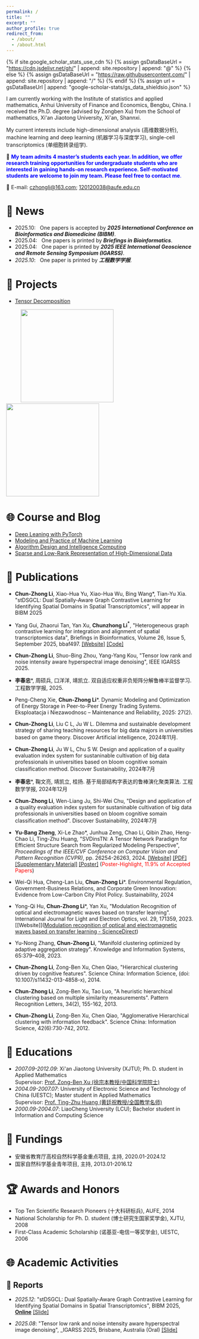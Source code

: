 ```yaml
---
permalink: /
title: ""
excerpt: ""
author_profile: true
redirect_from: 
  - /about/
  - /about.html
---
```


{% if site.google_scholar_stats_use_cdn %}
{% assign gsDataBaseUrl = "https://cdn.jsdelivr.net/gh/" | append: site.repository | append: "@" %}
{% else %}
{% assign gsDataBaseUrl = "https://raw.githubusercontent.com/" | append: site.repository | append: "/" %}
{% endif %}
{% assign url = gsDataBaseUrl | append: "google-scholar-stats/gs_data_shieldsio.json" %}

<span class='anchor' id='about-me'></span>

I am currently working with the Institute of statistics and applied mathematics, Anhui University of Finance and Economics, Bengbu, China. I received the Ph.D. degree (advised by Zongben Xu) from the School of mathematics, Xi'an Jiaotong University, Xi'an, Shannxi. 

My current interests include high-dimensional analysis (高维数据分析), machine learning and deep learning (机器学习与深度学习), single-cell transcriptomics (单细胞转录组学). 

📢 <span style="color:blue">**My team admits 4  master’s students each year. In addition, we offer research training opportunities for undergraduate students who are interested in gaining hands-on research experience. Self-motivated students are welcome to join my team. Please feel free to contact me**.</span>

📧 E-mail: czhongli@163.com; 120120038@aufe.edu.cn 

# 🔔 News

- 2025.10: &nbsp; One papers is accepted by _**2025 International Conference on Bioinformatics and Biomedicine (BIBM)**_. 
- 2025.04: &nbsp; One papers is printed by _**Briefings in Bioinformatics**_. 
- 2025.04: &nbsp; One paper is printed by _**2025 IEEE International Geoscience and Remote Sensing Symposium (IGARSS)**_. 
- *2025.10*: &nbsp; One paper is printed by _**工程数学学报**_. 

# 🧰 Projects

-  [Tensor Decomposition](https://github.com/zhaoxile/reproducible-tensor-completion-state-of-the-art)

&nbsp;&nbsp;&nbsp;&nbsp;&nbsp;&nbsp;&nbsp;&nbsp;&nbsp;&nbsp;<a href="https://github.com/YuBangZheng/TenNet_ToolBox"><img src="https://yubangzheng.github.io/images/tennettoolbox.png" width="250"></a>
&nbsp;&nbsp;&nbsp;&nbsp;&nbsp;&nbsp;&nbsp;&nbsp;&nbsp;&nbsp;&nbsp;&nbsp;<a href="https://github.com/YuBangZheng/TSVD_ToolBox"><img src="https://yubangzheng.github.io/images/tnntoolbox.png" width="250"></a>



# 🌐 Course and Blog

- [Deep Leaning with PyTorch](https://blog.csdn.net/weixin_40234309/category_12167779.html)
- [Modeling and Practice of Machine Learning](https://blog.csdn.net/weixin_40234309/category_12088843.html)
- [Algorithm Design and Intelligence Computing](https://blog.csdn.net/weixin_40234309/category_12220879.html)
- [Sparse and Low-Rank Representation of High-Dimensional Data](https://blog.csdn.net/weixin_40234309/category_12116221.html)



# 📄 Publications

- **Chun-Zhong Li**, Xiao-Hua Yu, Xiao-Hua Wu, Bing Wang*, Tian-Yu Xia. "stDSGCL: Dual Spatially-Aware Graph Contrastive Learning for Identifying Spatial Domains in Spatial Transcriptomics",  will appear in BIBM 2025 
- Yang Gui, Zhaorui Tan, Yan Xu, **Chunzhong Li$^*$**, \"Heterogeneous graph contrastive learning for integration and alignment of spatial transcriptomics data", Briefings in Bioinformatics, Volume 26, Issue 5, September 2025, bbaf497. [[Website]](https://academic.oup.com/bib/article/26/5/bbaf497/8280091?login=false&utm_source=advanceaccess&utm_campaign=bib&utm_medium=email) [[Code]]( https://github.com/Lab-Xu/GRASS/)
- **Chun-Zhong Li**, Shuo-Bing Zhou, Yang-Yang Kou, "Tensor low rank and noise intensity aware hyperspectral image denoising", IEEE IGARSS 2025.
- **李春忠***, 周硕兵, 口洋洋, 靖凯立. 双自适应权重非负矩阵分解鲁棒半监督学习. 工程数学学报,  2025.
- Peng-Cheng Xie, **Chun-Zhong Li***. Dynamic Modeling and Optimization of Energy Storage in Peer-to-Peer Energy Trading Systems. Eksploatacja i Niezawodnosc – Maintenance and Reliability, 2025: 27(2).
- **Chun-Zhong Li**, Liu C L, Ju W L. Dilemma and sustainable development strategy of sharing teaching resources for big data majors in universities based on game theory. Discover Artificial intelligence, 2024年11月.
- **Chun-Zhong Li**, Ju W L, Chu S W. Design and application of a quality evaluation index system for sustaninable cultivation of big data professionals in universities based on bloom cognitive somain classification method. Discover Sustainability, 2024年7月
- **李春忠***, 鞠文亮, 靖凯立, 桂扬.  基于局部结构字表达的鲁棒演化聚类算法. 工程数学学报, 2024年12月
- **Chun-Zhong Li**,  Wen-Liang Ju, Shi-Wei Chu, "Design and application of a quality evaluation index system for sustaninable cultivation of big data professionals in universities based on bloom cognitive somain classification method". Discover Sustainability, 2024年7月

- **Yu-Bang Zheng**, Xi-Le Zhao\*, Junhua Zeng, Chao Li, Qibin Zhao, Heng-Chao Li, Ting-Zhu Huang, \"SVDinsTN: A Tensor Network Paradigm for Efficient Structure Search from Regularized Modeling Perspective\", _Proceedings of the IEEE/CVF Conference on Computer Vision and Pattern Recognition (CVPR)_, pp. 26254-26263, 2024. [[Website]](https://ieeexplore.ieee.org/abstract/document/10655696) [[PDF]](https://openaccess.thecvf.com/content/CVPR2024/papers/Zheng_SVDinsTN_A_Tensor_Network_Paradigm_for_Efficient_Structure_Search_from_CVPR_2024_paper.pdf) [[Supplementary Material]](https://yubangzheng.github.io/papers/Supplementary_Material_SVDinsTN.pdf) [[Poster]](https://yubangzheng.github.io/papers/Poster_SVDinsTN.pdf) (<span style="color:red">Poster-Highlight, 11.9% of Accepted Papers</span>)
- Wei-Qi Hua, Cheng-Lan Liu, **Chun-Zhong Li***. Environmental Regulation, Government-Business Relations, and Corporate Green Innovation: Evidence from Low-Carbon City Pilot Policy. Sustainability, 2024
- Yong-Qi Hu, **Chun-Zhong Li***,  Yan Xu, "Modulation Recognition of optical and electromagnetic waves based on transfer learning". International Journal for Light and Electron Optics, vol. 29,  171359, 2023. [[Website]]([Modulation recognition of optical and electromagnetic waves based on transfer learning - ScienceDirect](https://www.sciencedirect.com/science/article/abs/pii/S0030402623008562))
- Yu-Nong Zhang, **Chun-Zhong Li**, "Manifold clustering optimized by adaptive aggregation strategy". Knowledge and Information Systems, 65:379–408, 2023.
- **Chun-Zhong Li**, Zong-Ben Xu, Chen Qiao, "Hierarchical clustering driven by cognitive features". Science China: Information Science, (doi: 10.1007/s11432-013-4858-x), 2014.
- **Chun-Zhong Li**, Zong-Ben Xu, Tao Luo, "A heuristic hierarchical clustering based on multiple similarity measurements". Pattern Recognition Letters, 34(2), 155-162, 2013.

- **Chun-Zhong Li**, Zong-Ben Xu, Chen Qiao, "Agglomerative Hierarchical clustering with information feedback". Science China: Information Science, 42(6):730-742, 2012.

# 📖 Educations

- *2007.09-2012.09*: Xi'an Jiaotong University (XJTU); Ph. D. student in Applied Mathematics <br>
  Supervisor: [Prof. Zong-Ben Xu (徐宗本教授/中国科学院院士)](https://math.xjtu.edu.cn/szdw/zgkxyys.htm)
- *2004.09-2007.07*: University of Electronic Science and Technology of China (UESTC); Master student in Applied Mathematics <br>
  Supervisor: [Prof. Ting-Zhu Huang (黄廷祝教授/全国教学名师)](http://www.math.uestc.edu.cn/info/1081/2041.htm)
- *2000.09-2004.07*: LiaoCheng University (LCU); Bachelor student in Information and Computing Science

# 💾 Fundings

- 安徽省教育厅高校自然科学基金重点项目, 主持, 2020.01-2024.12
- 国家自然科学基金青年项目, 主持, 2013.01-2016.12

# 🏆 Awards and Honors

-  Top Ten Scientific Research Pioneers‌ (十大科研标兵), AUFE, 2014
-  National Scholarship for Ph. D. student (博士研究生国家奖学金), XJTU, 2008
-  First-Class Academic Scholarship (诺基亚-电信一等奖学金), UESTC, 2006

# 🌐 Academic Activities

## 🎤 Reports

- *2025.12*: \"stDSGCL: Dual Spatially-Aware Graph Contrastive Learning for Identifying Spatial Domains in Spatial Transcriptomics", BIBM 2025, **[Online](https://virtual.2021.aaai.org/paper_AAAI-4990.html)** [[Slide]](https://yubangzheng.github.io/papers/Slide_FCTN_decomposition.pdf)

- *2025.08*: \"Tensor low rank and noise intensity aware hyperspectral image denoising\", _IGARSS 2025, Brisbane, Australia (Oral) [[Slide]](https://yubangzheng.github.io/papers/Oral_IGARSS2019_ybz.pdf)

<script type="text/javascript" src="//rf.revolvermaps.com/0/0/8.js?i=5walv8lpuh8&amp;m=0&amp;c=ff0000&amp;cr1=ffffff&amp;f=arial&amp;l=33" async="async"></script>

